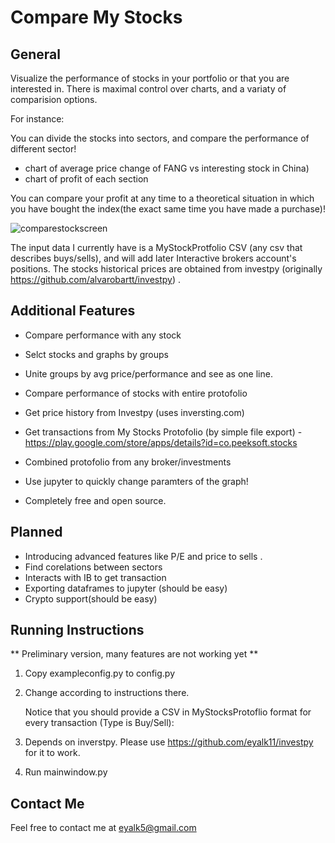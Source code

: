 # Compare My Stocks

## General 
Visualize the performance of stocks in your portfolio or that  you are interested in.
There is maximal control over charts, and a variaty of comparision options. 

For instance: 

You can divide the stocks into sectors, and compare the performance of different sector! 

* chart of average price change of  FANG vs interesting stock in  China) 
* chart of profit of each section 

You can compare your profit at any time to a theoretical situation in which you have bought the index(the exact same time you have made a purchase)!

![comparestockscreen](https://user-images.githubusercontent.com/72234965/137033857-71283f52-59d7-4356-8f5c-8d43037ebf15.png)

The input data I currently have is a MyStockProtfolio CSV (any csv that describes buys/sells), and will add later Interactive brokers account's positions. 
The stocks historical prices are obtained from investpy (originally https://github.com/alvarobartt/investpy) .


## Additional Features 

* Compare performance with any stock
* Selct stocks and graphs by groups
* Unite groups by avg price/performance and see as one line.
* Compare performance of stocks with entire protofolio 


* Get price history from Investpy (uses inversting.com) 
* Get transactions from My Stocks Protofolio (by simple file export) - https://play.google.com/store/apps/details?id=co.peeksoft.stocks 
* Combined protofolio from any broker/investments
* Use jupyter to quickly change paramters of the graph! 
* Completely free and open source. 

## Planned
* Introducing advanced features like P/E and price to sells . 
* Find corelations between sectors  
* Interacts with IB to get transaction 
* Exporting dataframes to jupyter (should be easy)
* Crypto support(should be easy)


## Running Instructions

** Preliminary version, many features are not working yet ** 

 1. Copy exampleconfig.py to config.py
 2. Change according to instructions there.

    Notice that you should provide a CSV in MyStocksProtoflio format for every transaction (Type is Buy/Sell):


 3. Depends on inverstpy. Please use https://github.com/eyalk11/investpy for it to work.
 4. Run mainwindow.py

## Contact Me

Feel free to contact me at eyalk5@gmail.com 

